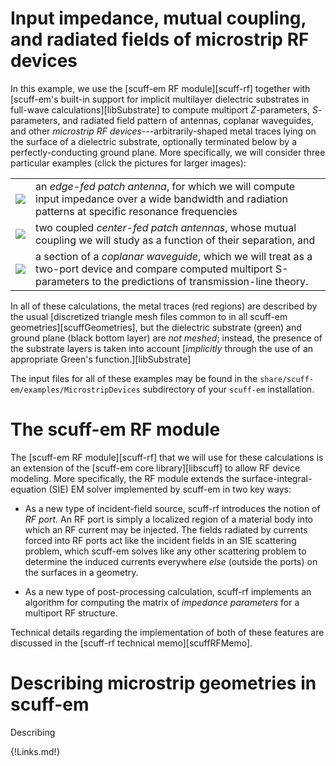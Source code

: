 # Input impedance, mutual coupling, and radiated fields of microstrip RF devices

In this example, we use the
[<span class=SC>scuff-em</span> RF module][scuff-rf]
together with
[<span class=SC>scuff-em</span>'s built-in support for
implicit multilayer dielectric substrates in full-wave calculations][libSubstrate]
to compute multiport $Z$-parameters, $S$-parameters, and radiated
field pattern of antennas, coplanar waveguides, and other *microstrip RF
devices*---arbitrarily-shaped metal traces lying on the surface of a
dielectric substrate, optionally terminated below by a perfectly-conducting
ground plane. More specifically, we will consider three particular examples
(click the pictures for larger images):

|                                                  |                                                                                                                                                                             |
|:------------------------------------------------:|:----------------------------------------------------------------------------------------------------------------------------------------------------------------------------|
|[![](EFAntenna.png)](EFAntenna.png)               | an *edge-fed patch antenna*, for which we will compute input impedance over a wide bandwidth and radiation patterns at specific resonance frequencies                       |
|[![](CoupledAntennas.png)](CoupledAntennas.png)   | two coupled *center-fed patch antennas*, whose mutual coupling we will study as a function of their separation, and                                                         |
|[![](CPW.png)](CPW.png)                           | a section of a *coplanar waveguide*, which we will treat as a two-port device and compare computed multiport S-parameters to the predictions of transmission-line theory.   |

In all of these calculations, the metal traces (red regions) are described by
the usual [discretized triangle mesh files common to in all <span class=SC>scuff-em</span>
geometries][scuffGeometries], but the dielectric substrate (green) and ground plane
(black bottom layer) are *not meshed*; instead, the presence of the substrate layers
is taken into account 
[*implicitly* through the use of an appropriate Green's function.][libSubstrate]

The input files for all of these examples may be found in
the `share/scuff-em/examples/MicrostripDevices`
subdirectory of your `scuff-em` installation.

# The <span class=SC>scuff-em</span> RF module

The [<span class=SC>scuff-em</span> RF module][scuff-rf]
that we will use for these calculations is an extension of the
[<span class=SC>scuff-em</span> core library][libscuff] to allow
RF device modeling. More specifically, the RF module extends
the surface-integral-equation (SIE) EM solver implemented by
<span class=SC>scuff-em</span> in two key ways:

+ As a new type of incident-field source, <span class=SC>scuff-rf</span>
introduces the notion of *RF port.* An RF port is simply
a localized region of a material body into which an RF current
may be injected. The fields radiated by currents forced into RF ports 
act like the incident fields in an SIE scattering problem, which 
<span class=SC>scuff-em</span> solves like any other scattering problem
 to determine the induced currents everywhere
*else* (outside the ports) on the surfaces in a geometry.

+ As a new type of post-processing calculation, <span class=SC>scuff-rf</span>
implements an algorithm for computing the matrix of *impedance parameters*
for a multiport RF structure.

Technical details regarding the implementation of both of these features
are discussed in the [<span class=SC>scuff-rf</span> technical memo][scuffRFMemo].

# Describing microstrip geometries in <span class=SC>scuff-em</span>

Describing

{!Links.md!}
